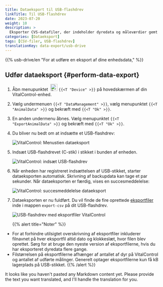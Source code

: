 ```yaml
---
title: Dataeksport til USB-flashdrev
linkTitle: Til USB-flashdrev
date: 2023-07-20
weight: 10
description: >
  Eksporter CVS-datafiler, der indeholder dyredata og måleværdier gemt på VitalControl-enheden, til et USB-flashdrev.
categories: [Dataeksport]
tags: [CSV-filer, USB-flashdrev]
translationKey: data-export/usb-drive
---
```

{{% usb-drive/en "For at udføre en eksport af dine enhedsdata," %}}

## Udfør dataeksport {#perform-data-export}

1. Åbn menupunktet &nbsp;<img src="/icons/device.svg" width="23" align="bottom" alt="Enhed" /> `{{<T "Device" >}}` på hovedskærmen af din VitalControl-enhed.

2. Vælg undermenuen `{{<T "DataManagement" >}}`, vælg menupunktet `{{<T "AnimalData" >}}` og bekræft med `{{<T "Ok" >}}`.

3. En anden undermenu åbnes. Vælg menupunktet `{{<T "ExportAnimalData" >}}` og bekræft med `{{<T "Ok" >}}`.

4. Du bliver nu bedt om at indsætte et USB-flashdrev:

   ![VitalControl: Menustien dataeksport](../images/data-export.png "Udfør dataeksport")

5. Indsæt USB-flashdrevet (C-stik) i stikket i bunden af enheden.

   ![VitalControl: indsæt USB-flashdrev](/images/firmware/update/plug-in-dual-usb-stick.svg "Indsæt USB-flashdrev")

6. Når enheden har registreret indsættelsen af USB-stikket, starter dataeksporten automatisk. Skrivning af backupdata kan tage et par sekunder. Når dataeksporten er færdig, vises en succesmeddelelse:

   ![VitalControl: succesmeddelelse dataeksport](../images/success-data-export.png "Succes dataeksport")

7. Dataeksporten er nu fuldført. Du vil finde de fire oprettede [eksportfiler](../export-files/) inde i mappen `export-csv` på dit USB-flashdrev.

   ![USB-flashdrev med eksportfiler VitalControl](../images/export-files.png "Eksportfiler på USB-flashdrev")

   {{% alert title="Noter" %}}
  - For at forhindre utilsigtet overskrivning af eksportfiler inkluderer filnavnet på hver eksportfil altid dato og klokkeslæt, hvor filen blev oprettet. Sørg for at bruge den nyeste version af eksportfilerne, hvis du har eksporteret dyredata flere gange.
  - Filstørrelsen på eksportfilerne afhænger af antallet af dyr på VitalControl og antallet af udførte målinger. Generelt optager eksportfilerne kun få kB lagerplads på USB-stikket.
   {{% /alert %}}

It looks like you haven't pasted any Markdown content yet. Please provide the text you want translated, and I'll handle the translation for you.
